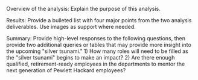Overview of the analysis: Explain the purpose of this analysis.

Results: Provide a bulleted list with four major points from the two analysis deliverables. Use images as support where needed.

Summary: Provide high-level responses to the following questions, then provide two additional queries or tables that may provide more insight into the upcoming "silver tsunami."
	1) How many roles will need to be filled as the "silver tsunami" begins to make an impact?
	2) Are there enough qualified, retirement-ready employees in the departments to mentor the next generation of Pewlett Hackard employees?